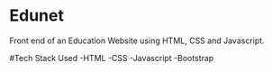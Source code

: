 # Edunet
Front end of an Education Website using HTML, CSS and Javascript.

#Tech Stack Used
-HTML
-CSS
-Javascript
-Bootstrap


